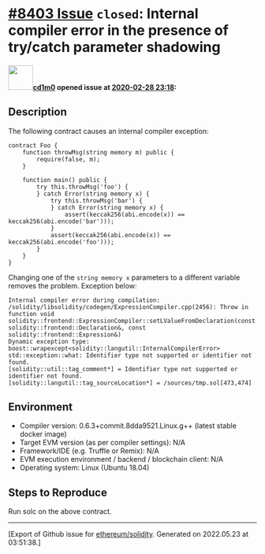 # [\#8403 Issue](https://github.com/ethereum/solidity/issues/8403) `closed`: Internal compiler error in the presence of try/catch parameter shadowing

#### <img src="https://avatars.githubusercontent.com/u/45853363?u=7f044c536ffec09346fa8b053f6f574d30294181&v=4" width="50">[cd1m0](https://github.com/cd1m0) opened issue at [2020-02-28 23:18](https://github.com/ethereum/solidity/issues/8403):

## Description

The following contract causes an internal compiler exception:

```solidity
contract Foo {
    function throwMsg(string memory m) public {
        require(false, m);
    }
    
    function main() public {
        try this.throwMsg('foo') {
        } catch Error(string memory x) {            
            try this.throwMsg('bar') {
            } catch Error(string memory x) {
                assert(keccak256(abi.encode(x)) == keccak256(abi.encode('bar')));
            }
            assert(keccak256(abi.encode(x)) == keccak256(abi.encode('foo')));
        }
    }
}
```

Changing one of the `string memory x` parameters to a different variable removes the problem. Exception below:

```
Internal compiler error during compilation:
/solidity/libsolidity/codegen/ExpressionCompiler.cpp(2456): Throw in function void solidity::frontend::ExpressionCompiler::setLValueFromDeclaration(const solidity::frontend::Declaration&, const solidity::frontend::Expression&)
Dynamic exception type: boost::wrapexcept<solidity::langutil::InternalCompilerError>
std::exception::what: Identifier type not supported or identifier not found.
[solidity::util::tag_comment*] = Identifier type not supported or identifier not found.
[solidity::langutil::tag_sourceLocation*] = /sources/tmp.sol[473,474]
```

## Environment

- Compiler version: 0.6.3+commit.8dda9521.Linux.g++ (latest stable docker image)
- Target EVM version (as per compiler settings): N/A
- Framework/IDE (e.g. Truffle or Remix): N/A
- EVM execution environment / backend / blockchain client: N/A
- Operating system: Linux (Ubuntu 18.04)

## Steps to Reproduce

Run solc on the above contract.




-------------------------------------------------------------------------------



[Export of Github issue for [ethereum/solidity](https://github.com/ethereum/solidity). Generated on 2022.05.23 at 03:51:38.]
